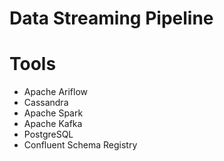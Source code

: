 # Data Streaming Pipeline

# Tools
* Apache Ariflow
* Cassandra
* Apache Spark
* Apache Kafka
* PostgreSQL
* Confluent Schema Registry

